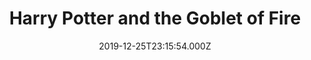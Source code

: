 ---
title: "Harry Potter and the Goblet of Fire"
year: 2005
date: 2019-12-25T23:15:54.000Z
permalink: /almanac/movies/2019-12-25-harry-potter-and-the-goblet-of-fire/index.html
rating: 3
tmdbid: 674
---